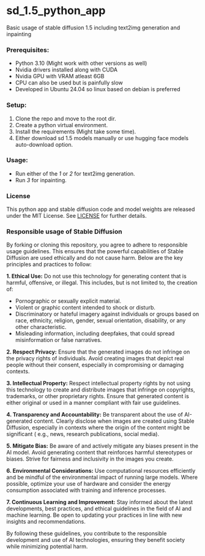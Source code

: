 # sd_1.5_python_app

Basic usage of stable diffusion 1.5 including text2img generation and inpainting

### Prerequisites:

- Python 3.10 (Might work with other versions as well)
- Nvidia drivers installed along with CUDA
- Nvidia GPU with VRAM atleast 6GB
- CPU can also be used but is painfully slow
- Developed in Ubuntu 24.04 so linux based on debian is preferred

### Setup:

1. Clone the repo and move to the root dir.
2. Create a python virtual environment.
3. Install the requirements (Might take some time).
4. Either download sd 1.5 models manually or use hugging face models auto-download option.

### Usage:

- Run either of the _1_ or _2_ for text2img generation.
- Run _3_ for inpainting.

### License

This python app and stable diffusion code and model weights are released under the MIT License. See [LICENSE](LICENSE)
for further details.

### Responsible usage of Stable Diffusion

By forking or cloning this repository, you agree to adhere to responsible usage guidelines. This ensures that the
powerful capabilities of Stable Diffusion are used ethically and do not cause harm. Below are the key principles and
practices to follow:

**1. Ethical Use:** Do not use this technology for generating content that is harmful, offensive, or illegal. This
includes,
but is not limited to, the creation of:

- Pornographic or sexually explicit material.
- Violent or graphic content intended to shock or disturb.
- Discriminatory or hateful imagery against individuals or groups based on race, ethnicity, religion, gender, sexual
  orientation, disability, or any other characteristic.
- Misleading information, including deepfakes, that could spread misinformation or false narratives.

**2. Respect Privacy:** Ensure that the generated images do not infringe on the privacy rights of individuals. Avoid
creating
images that depict real people without their consent, especially in compromising or damaging contexts.

**3. Intellectual Property:** Respect intellectual property rights by not using this technology to create and distribute
images that infringe on copyrights, trademarks, or other proprietary rights. Ensure that generated content is either
original
or used in a manner compliant with fair use guidelines.

**4. Transparency and Accountability:** Be transparent about the use of AI-generated content. Clearly disclose when
images are created using Stable Diffusion, especially in contexts where the origin of the content might be significant (
e.g.,
news, research publications, social media).

**5. Mitigate Bias:** Be aware of and actively mitigate any biases present in the AI model. Avoid generating content
that reinforces harmful stereotypes or biases. Strive for fairness and inclusivity in the images you create.

**6. Environmental Considerations:** Use computational resources efficiently and be mindful of the environmental impact
of running large models. Where possible, optimize your use of hardware and consider the energy consumption associated
with
training and inference processes.

**7. Continuous Learning and Improvement:** Stay informed about the latest developments, best practices, and ethical
guidelines in the field of AI and machine learning. Be open to updating your practices in line with new insights and
recommendations.

By following these guidelines, you contribute to the responsible development and use of AI technologies, ensuring they
benefit society while minimizing potential harm.